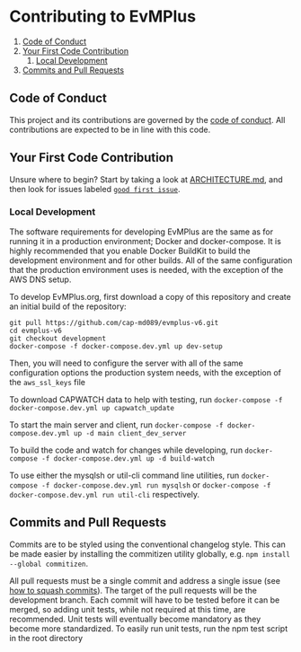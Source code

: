 # Contributing to EvMPlus

1. [Code of Conduct](#code-of-conduct)
2. [Your First Code Contribution](#your-first-code-contribution)
    1. [Local Development](#local-development)
3. [Commits and Pull Requests](#pull-requests)

## Code of Conduct

This project and its contributions are governed by the [code of conduct](https://github.com/cap-md089/evmplus-v6/blob/master/CODE_OF_CONDUCT.md). All contributions are expected to be in line with this code.

## Your First Code Contribution

Unsure where to begin? Start by taking a look at [ARCHITECTURE.md](https://github.com/cap-md089/evmplus-v6/blob/master/ARCHITECTURE.md), and then look for issues labeled [`good first issue`](https://github.com/cap-md089/evmplus-v6/issues?q=is:issue+is:open+label:%22good+first+issue%22).

### Local Development

The software requirements for developing EvMPlus are the same as for running it in a production environment; Docker and docker-compose. It is highly recommended that you enable Docker BuildKit to build the development environment and for other builds. All of the same configuration that the production environment uses is needed, with the exception of the AWS DNS setup.

To develop EvMPlus.org, first download a copy of this repository and create an initial build of the repository:

```
git pull https://github.com/cap-md089/evmplus-v6.git
cd evmplus-v6
git checkout development
docker-compose -f docker-compose.dev.yml up dev-setup
```

Then, you will need to configure the server with all of the same configuration options the production system needs, with the exception of the `aws_ssl_keys` file

To download CAPWATCH data to help with testing, run `docker-compose -f docker-compose.dev.yml up capwatch_update`

To start the main server and client, run `docker-compose -f docker-compose.dev.yml up -d main client_dev_server`

To build the code and watch for changes while developing, run `docker-compose -f docker-compose.dev.yml up -d build-watch`

To use either the mysqlsh or util-cli command line utilities, run `docker-compose -f docker-compose.dev.yml run mysqlsh` or `docker-compose -f docker-compose.dev.yml run util-cli` respectively.

## Commits and Pull Requests

Commits are to be styled using the conventional changelog style. This can be made easier by installing the commitizen utility globally, e.g. `npm install --global commitizen`.

All pull requests must be a single commit and address a single issue (see [how to squash commits](https://stackoverflow.com/questions/5189560/squash-my-last-x-commits-together-using-git)). The target of the pull requests will be the development branch. Each commit will have to be tested before it can be merged, so adding unit tests, while not required at this time, are recommended. Unit tests will eventually become mandatory as they become more standardized. To easily run unit tests, run the npm test script in the root directory
